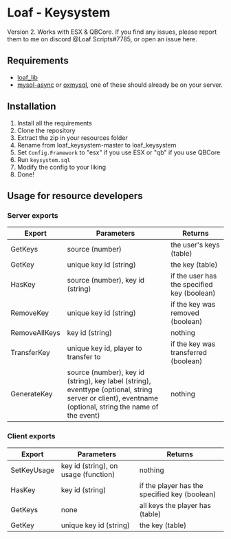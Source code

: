 # Loaf - Keysystem
Version 2. Works with ESX & QBCore. 
If you find any issues, please report them to me on discord @Loaf Scripts#7785, or open an issue here.

## Requirements
* [loaf_lib](https://github.com/loaf-scripts/loaf_lib)
* [mysql-async](https://github.com/brouznouf/fivem-mysql-async) or [oxmysql](https://github.com/overextended/oxmysql/releases/tag/v1.9.3), one of these should already be on your server.

## Installation
1. Install all the requirements
2. Clone the repository
3. Extract the zip in your resources folder
4. Rename from loaf_keysystem-master to loaf_keysystem
5. Set `Config.Framework` to "esx" if you use ESX or "qb" if you use QBCore
6. Run `keysystem.sql`
7. Modify the config to your liking
8. Done!

## Usage for resource developers
### Server exports
Export        | Parameters                            | Returns
---           | ---                                   | ---
GetKeys       | source (number)                       | the user's keys (table)
GetKey        | unique key id (string)                | the key (table)
HasKey        | source (number), key id (string)      | if the user has the specified key (boolean)
RemoveKey     | unique key id (string)                | if the key was removed (boolean)
RemoveAllKeys | key id (string)                       | nothing
TransferKey   | unique key id, player to transfer to  | if the key was transferred (boolean)
GenerateKey   | source (number), key id (string), key label (string), eventtype (optional, string server or client), eventname (optional, string the name of the event) | nothing

### Client exports
Export        | Parameters                            | Returns
---           | ---                                   | ---
SetKeyUsage   | key id (string), on usage (function)  | nothing
HasKey        | key id (string)                       | if the player has the specified key (boolean)
GetKeys       | none                                  | all keys the player has (table)
GetKey        | unique key id (string)                | the key (table)